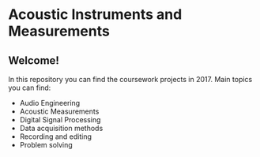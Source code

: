 # Acoustic Instruments and Measurements

## Welcome!

In this repository you can find the coursework projects in 2017.
Main topics you can find:

- Audio Engineering
- Acoustic Measurements
- Digital Signal Processing
- Data acquisition methods
- Recording and editing
- Problem solving
